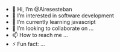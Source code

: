 - 👋 Hi, I’m @Airesesteban
- 👀 I’m interested in software development
- 🌱 I’m currently learning javascript
- 💞️ I’m looking to collaborate on ...
- 📫 How to reach me ...
- ⚡ Fun fact: ...

